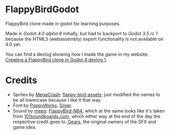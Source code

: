 # FlappyBirdGodot

FlappyBird clone made in godot for learning purposes.

Made in *Godot 4.0 alpha 8* initially, but had to backport to *Godot 3.5 rc 1* because the HTML5 (webassembly) export functionality is not available on 4.0 yet.

You can find a devlog showing how I made the game in my website: [Creating a FlappyBird clone in Godot 4 devlog 1](https://blog.luevano.xyz/g/flappybird_godot_devlog_1.html).

# Credits

- Sprites by [MegaCrash](https://megacrash.itch.io/): [flappy-bird-assets](https://megacrash.itch.io/flappy-bird-assets); just modified the names to be all lowercase because I like it that way.
- Font by [PoppyWorks](https://poppyworks.itch.io/): [Silver](https://poppyworks.itch.io/silver).
- Sound by [meeq](https://github.com/meeq): [FlappyBird-N64](https://github.com/meeq/FlappyBird-N64), which at the same looks like it's taken from [101soundboards.com](https://www.101soundboards.com/boards/10178-flappy-bird-sounds), which either way at the end of the day the respective credit goes to [.Gears](https://dotgears.com/), the original owners of the SFX and game idea.
